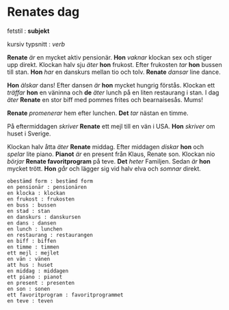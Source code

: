 # Renates dag

fetstil : **subjekt**

kursiv typsnitt : *verb*

**Renate** *är* en mycket aktiv pensionär. **Hon** *vaknar* klockan sex och stiger upp direkt.
Klockan halv sju *äter* **hon** frukost. Efter frukosten *tar* **hon** bussen till stan.
**Hon** *har* en danskurs mellan tio och tolv. **Renate** *dansar* line dance.

 **Hon** *älskar* dans! Efter dansen *är* **hon** mycket hungrig förstås. Klockan ett *träffar*
**hon** en väninna och **de** *äter* lunch på en liten restaurang i stan. I dag *äter* **Renate**
en stor biff med pommes frites och bearnaisesås. Mums!

 **Renate** *promenerar* hem efter lunchen. **Det** *tar* nästan en timme.

 På eftermiddagen *skriver* **Renate** ett mejl till en vän i USA. **Hon** *skriver* om huset
i Sverige.

 Klockan halv åtta *äter* **Renate** middag. Efter middagen *diskar* **hon** och *spelar* lite
piano. **Pianot** *är* en present från Klaus, Renate son. Klockan nio *börjar* **Renate
favoritprogram** på teve. **Det** *heter* Familjen. Sedan *är* **hon** mycket trött. **Hon** *går* och
lägger sig vid halv elva och *somnar* direkt.

```
obestämd form : bestämd form
en pensionär : pensionären
en klocka : klockan
en frukost : frukosten
en buss : bussen
en stad : stan
en danskurs : danskursen
en dans : dansen
en lunch : lunchen
en restaurang : restaurangen
en biff : biffen
en timme : timmen
ett mejl : mejlet
en vän : vänen
att hus : huset
en middag : middagen
ett piano : pianot
en present : presenten
en son : sonen
ett favoritprogram : favoritprogrammet
en teve : teven
```
